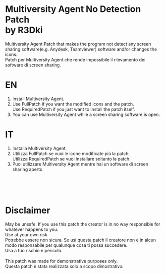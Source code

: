 # Multiversity Agent No Detection Patch<br>by R3Dki

Multiversity Agent Patch that makes the program not detect any screen sharing software(e.g. Anydesk, Teamviewer) software and/or changes the icons.<br>
Patch per Multiversity Agent che rende impossibile il rilevamento dei software di screen sharing.

# EN<br>
1)  Install Multiversity Agent.<br>
2)  Use FullPatch if you want the modified icons and the patch.<br>
    Use RequiredPatch if you just want to install the patch itself.
3)  You can use Multiversity Agent while a screen sharing software is open.
# IT<br>
1)  Installa Multiversity Agent.<br>
2)  Utilizza FullPatch se vuoi le icone modificate più la patch.<br>
    Utilizza RequiredPatch se vuoi installare soltanto la patch.<br>
3)  Puoi utilizzare Multiversity Agent mentre hai un software di screen sharing aperto.
<br><br><br><br><br>
# Disclaimer
May be unsafe.
If you use this patch the creator is in no way responsible for whatever happens to you.<br>
Use at your own risk.<br>
Potrebbe essere non sicura.
Se usi questa patch il creatore non è in alcun modo responsabile per qualunque cosa ti possa succedere.<br>
Usa a tuo rischio e pericolo.
<br><br>
This patch was made for demonstrative purposes only.<br>
Questa patch è stata realizzata solo a scopo dimostrativo.
